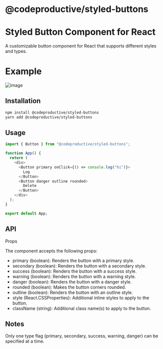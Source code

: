 # @codeproductive/styled-buttons

# Styled Button Component for React

A customizable button component for React that supports different styles and types.

# Example

![image](https://github.com/codeproductive/styled-buttons/assets/23722890/08b29a86-7caf-42d0-bbc3-47c7b63251aa)

## Installation

```bash
npm install @codeproductive/styled-buttons
yarn add @codeproductive/styled-buttons
```

## Usage

```javascript
import { Button } from "@codeproductive/styled-buttons";

function App() {
  return (
    <div>
      <Button primary onClick={() => console.log("hi")}>
        Log
      </Button>
      <Button danger outline rounded>
        Delete
      </Button>
    </div>
  );
}

export default App;
```

## API

Props

The component accepts the following props:

- primary (boolean): Renders the button with a primary style.
- secondary (boolean): Renders the button with a secondary style.
- success (boolean): Renders the button with a success style.
- warning (boolean): Renders the button with a warning style.
- danger (boolean): Renders the button with a danger style.
- rounded (boolean): Makes the button corners rounded.
- outline (boolean): Renders the button with an outline style.
- style (React.CSSProperties): Additional inline styles to apply to the button.
- className (string): Additional class name(s) to apply to the button.

## Notes

Only one type flag (primary, secondary, success, warning, danger) can be specified at a time.
